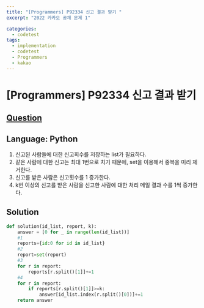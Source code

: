 ```yaml
---
title: "[Programmers] P92334 신고 결과 받기 "
excerpt: "2022 카카오 공채 문제 1"

categories:
  - codetest
tags:
  - implementation
  - codetest
  - Programmers
  - kakao
---
```

# [Programmers] P92334 신고 결과 받기
## [Question](https://school.programmers.co.kr/learn/courses/30/lessons/92334)
## Language: Python

1. 신고된 사람들에 대한 신고회수를 저장하는 list가 필요하다. 
2. 같은 사람에 대한 신고는 최대 1번으로 치기 때문에, set을 이용해서 중복을 미리 제거한다.
3. 신고를 받은 사람은 신고횟수를 1 증가한다.
4. k번 이상의 신고를 받은 사람을 신고한 사람에 대한 처리 메일 결과 수를 1씩 증가한다.


## Solution

```python
def solution(id_list, report, k):
    answer = [0 for _ in range(len(id_list))]
    #1
    reports={id:0 for id in id_list}
    #2
    report=set(report)
    #3
    for r in report:
        reports[r.split()[1]]+=1
    #4
    for r in report:
        if reports[r.split()[1]]>=k:
            answer[id_list.index(r.split()[0])]+=1
    return answer
```
